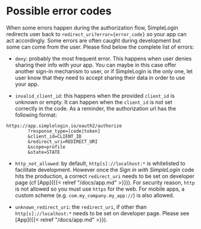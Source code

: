 # Possible error codes

When some errors happen during the authorization flow, SimpleLogin redirects user back to `redirect_uri?error={error_code}` so your app can act accordingly. Some errors are often caught during development but some can come from the user. Please find below the complete list of errors:

- `deny`: probably the most frequent error. This happens when user denies sharing their info with your app. You can maybe in this case offer another sign-in mechanism to user, or if SimpleLogin is the only one, let user know that they need to accept sharing their data in order to use your app.

- `invalid_client_id`: this happens when the provided `client_id` is unknown or empty. It can happen when the `client_id` is not set correctly in the code. As a reminder, the authorization url has the following format:

```text
https://app.simplelogin.io/oauth2/authorize
        ?response_type=[code|token]
        &client_id=CLIENT_ID
        &redirect_uri=REDIRECT_URI
        &scope=profile
        &state=STATE
```

- `http_not_allowed`: by default, `http[s]://localhost:*` is whitelisted to facilitate development. However once the *Sign in with SimpleLogin* code hits the production, a correct `redirect_uri` needs to be set on developer page (cf [App]({{< relref "/docs/app.md" >}})). For security reason, `http` is not allowed so you must use `https` for the web. For mobile apps, a custom scheme (e.g. `com.my_company.my_app://`) is also allowed.

- `unknown_redirect_uri`: the `redirect_uri`, if other than `http[s]://localhost:*` needs to be set on developer page. Please see [App]({{< relref "/docs/app.md" >}}).

